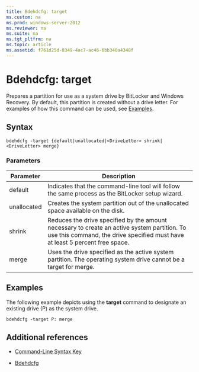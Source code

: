 ```yaml
---
title: Bdehdcfg: target
ms.custom: na
ms.prod: windows-server-2012
ms.reviewer: na
ms.suite: na
ms.tgt_pltfrm: na
ms.topic: article
ms.assetid: f761d25d-8349-4ac7-ac46-6bb340a4348f
---
```

# Bdehdcfg: target
Prepares a partition for use as a system drive by BitLocker and Windows Recovery. By default, this partition is created without a drive letter. For examples of how this command can be used, see [Examples](#BKMK_Examples).

## Syntax

```
bdehdcfg -target {default|unallocated|<DriveLetter> shrink|<DriveLetter> merge}
```

### Parameters

|Parameter|Description|
|-------------|---------------|
|default|Indicates that the command\-line tool will follow the same process as the BitLocker setup wizard.|
|unallocated|Creates the system partition out of the unallocated space available on the disk.|
|<DriveLetter> shrink|Reduces the drive specified by the amount necessary to create an active system partition. To use this command, the drive specified must have at least 5 percent free space.|
|<DriveLetter> merge|Uses the drive specified as the active system partition. The operating system drive cannot be a target for merge.|

## <a name="BKMK_Examples"></a>Examples
The following example depicts using the **target** command to designate an existing drive \(P\) as the system drive.

```
bdehdcfg -target P: merge
```

## Additional references

-   [Command-Line Syntax Key](Command-Line-Syntax-Key.md)

-   [Bdehdcfg](Bdehdcfg.md)



